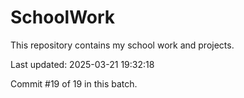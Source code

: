 # SchoolWork

This repository contains my school work and projects.

Last updated: 2025-03-21 19:32:18

Commit #19 of 19 in this batch.